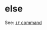 # else

See: [`if` command](](https://manual.g1ant.com/link/G1ANT.Addon.Core-1/G1ANT.Addon.Core/Commands/IfCommand.md))

